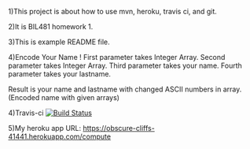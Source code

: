 1)This project is about how to use mvn, heroku, travis ci, and git.

2)It is BIL481 homework 1.

3)This is example README file.

4)Encode Your Name !
 First parameter takes Integer Array.
 Second parameter takes Integer Array.
 Third parameter takes your name.
 Fourth parameter takes your lastname.

 Result is your name and lastname with changed ASCII numbers in array.
 (Encoded name with given arrays)

4)Travis-ci [![Build Status](https://travis-ci.org/msaidzengin/myDemoApp.svg?branch=master)](https://travis-ci.org/msaidzengin/myDemoApp)

5)My heroku app URL: https://obscure-cliffs-41441.herokuapp.com/compute